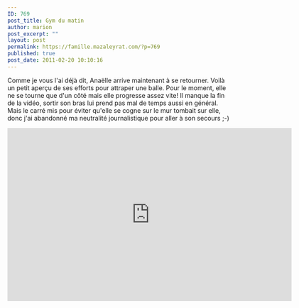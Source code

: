 ```yaml
---
ID: 769
post_title: Gym du matin
author: marion
post_excerpt: ""
layout: post
permalink: https://famille.mazaleyrat.com/?p=769
published: true
post_date: 2011-02-20 10:10:16
---
```

Comme je vous l'ai déjà dit, Anaëlle arrive maintenant à se retourner. Voilà un petit aperçu de ses efforts pour attraper une balle. Pour le moment, elle ne se tourne que d'un côté mais elle progresse assez vite! 
Il manque la fin de la vidéo, sortir son bras lui prend pas mal de temps aussi en général. Mais le carré mis pour éviter qu'elle se cogne sur le mur tombait sur elle, donc j'ai abandonné ma neutralité journalistique pour aller à son secours ;-)

<iframe title="YouTube video player" width="640" height="390" src="http://www.youtube.com/embed/1fLk0ny-5tM" frameborder="0" allowfullscreen></iframe>